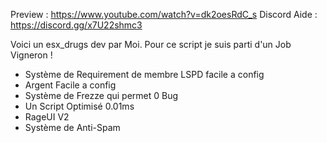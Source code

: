 Preview : https://www.youtube.com/watch?v=dk2oesRdC_s
Discord Aide : https://discord.gg/x7U22shmc3

Voici un esx_drugs dev par Moi. Pour ce script je suis parti d'un Job Vigneron !

- Système de Requirement de membre LSPD facile a config
- Argent Facile a config
- Système de Frezze qui permet 0 Bug
- Un Script Optimisé 0.01ms
- RageUI V2
- Système de Anti-Spam
